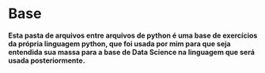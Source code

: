 # Base 

**Esta pasta de arquivos entre arquivos de python é uma base de exercícios da própria linguagem python, que foi usada por mim para que seja entendida sua massa para a base de Data Science na linguagem que será usada posteriormente.** 